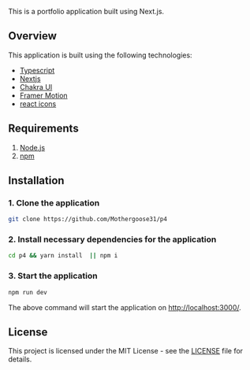 
This is a portfolio application built using Next.js.

## Overview

This application is built using the following technologies:

- [Typescript](https://www.typescriptlang.org/)
- [Nextjs](https://nextjs.org/)
- [Chakra UI](https://chakra-ui.com)
- [Framer Motion](https://www.framer.com/motion/)
- [react icons](https://react-icons.github.io/react-icons/)

## Requirements

1. [Node.js](https://nodejs.org/)
2. [npm](https://www.npmjs.com/)

## Installation

### 1. **Clone the application**

```sh
git clone https://github.com/Mothergoose31/p4
```

### 2. **Install necessary dependencies for the application**

```sh
cd p4 && yarn install  || npm i
```

### 3. **Start the application**

```sh
npm run dev
```

The above command will start the application on [http://localhost:3000/](http://localhost:3000).



## License

This project is licensed under the MIT License - see the [LICENSE](LICENSE) file for details.
